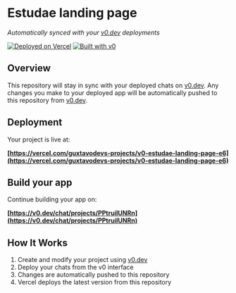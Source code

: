 # Estudae landing page

*Automatically synced with your [v0.dev](https://v0.dev) deployments*

[![Deployed on Vercel](https://img.shields.io/badge/Deployed%20on-Vercel-black?style=for-the-badge&logo=vercel)](https://vercel.com/guxtavodevs-projects/v0-estudae-landing-page-e6)
[![Built with v0](https://img.shields.io/badge/Built%20with-v0.dev-black?style=for-the-badge)](https://v0.dev/chat/projects/PPtruiIUNRn)

## Overview

This repository will stay in sync with your deployed chats on [v0.dev](https://v0.dev).
Any changes you make to your deployed app will be automatically pushed to this repository from [v0.dev](https://v0.dev).

## Deployment

Your project is live at:

**[https://vercel.com/guxtavodevs-projects/v0-estudae-landing-page-e6](https://vercel.com/guxtavodevs-projects/v0-estudae-landing-page-e6)**

## Build your app

Continue building your app on:

**[https://v0.dev/chat/projects/PPtruiIUNRn](https://v0.dev/chat/projects/PPtruiIUNRn)**

## How It Works

1. Create and modify your project using [v0.dev](https://v0.dev)
2. Deploy your chats from the v0 interface
3. Changes are automatically pushed to this repository
4. Vercel deploys the latest version from this repository